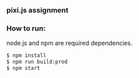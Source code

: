 ### pixi.js assignment

### How to run:
node.js and npm are required dependencies.
```bash
$ npm install
$ npm run build:prod
$ npm start
```